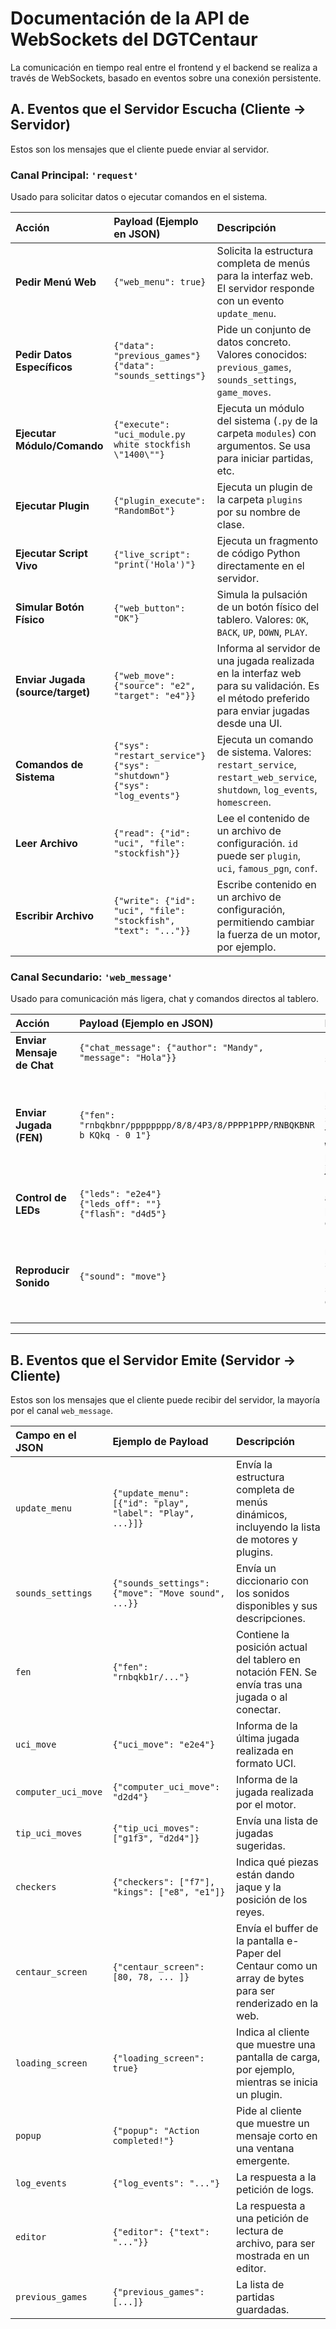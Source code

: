 # Documentación de la API de WebSockets del DGTCentaur

La comunicación en tiempo real entre el frontend y el backend se realiza a través de WebSockets, basado en eventos sobre una conexión persistente.

## A. Eventos que el Servidor Escucha (Cliente -> Servidor)

Estos son los mensajes que el cliente puede enviar al servidor.

### **Canal Principal: `'request'`**

Usado para solicitar datos o ejecutar comandos en el sistema.

| Acción                        | Payload (Ejemplo en JSON)                                                                   | Descripción                                                                                                                                                           |
| :---------------------------- | :------------------------------------------------------------------------------------------ | :-------------------------------------------------------------------------------------------------------------------------------------------------------------------- |
| **Pedir Menú Web**            | `{"web_menu": true}`                                                                      | Solicita la estructura completa de menús para la interfaz web. El servidor responde con un evento `update_menu`.                                                    |
| **Pedir Datos Específicos**   | `{"data": "previous_games"}` <br> `{"data": "sounds_settings"}`                     | Pide un conjunto de datos concreto. Valores conocidos: `previous_games`, `sounds_settings`, `game_moves`.                                                              |
| **Ejecutar Módulo/Comando**   | `{"execute": "uci_module.py white stockfish \"1400\""}`                               | Ejecuta un módulo del sistema (`.py` de la carpeta `modules`) con argumentos. Se usa para iniciar partidas, etc.                                                    |
| **Ejecutar Plugin**           | `{"plugin_execute": "RandomBot"}`                                                       | Ejecuta un plugin de la carpeta `plugins` por su nombre de clase.                                                                                                     |
| **Ejecutar Script Vivo**      | `{"live_script": "print('Hola')"}`                                                     | Ejecuta un fragmento de código Python directamente en el servidor.                                                                                                    |
| **Simular Botón Físico**      | `{"web_button": "OK"}`                                                                  | Simula la pulsación de un botón físico del tablero. Valores: `OK`, `BACK`, `UP`, `DOWN`, `PLAY`.                                                                       |
| **Enviar Jugada (source/target)** | `{"web_move": {"source": "e2", "target": "e4"}}`                                     | Informa al servidor de una jugada realizada en la interfaz web para su validación. Es el método preferido para enviar jugadas desde una UI.                           |
| **Comandos de Sistema**       | `{"sys": "restart_service"}` <br> `{"sys": "shutdown"}` <br> `{"sys": "log_events"}` | Ejecuta un comando de sistema. Valores: `restart_service`, `restart_web_service`, `shutdown`, `log_events`, `homescreen`.                                            |
| **Leer Archivo**              | `{"read": {"id": "uci", "file": "stockfish"}}`                                      | Lee el contenido de un archivo de configuración. `id` puede ser `plugin`, `uci`, `famous_pgn`, `conf`.                                                               |
| **Escribir Archivo**          | `{"write": {"id": "uci", "file": "stockfish", "text": "..."}}`                  | Escribe contenido en un archivo de configuración, permitiendo cambiar la fuerza de un motor, por ejemplo.                                                           |

### **Canal Secundario: `'web_message'`**

Usado para comunicación más ligera, chat y comandos directos al tablero.

| Acción                  | Payload (Ejemplo en JSON)                                                                   | Descripción                                                                                                                                                         |
| :---------------------- | :------------------------------------------------------------------------------------------ | :------------------------------------------------------------------------------------------------------------------------------------------------------------------ |
| **Enviar Mensaje de Chat**  | `{"chat_message": {"author": "Mandy", "message": "Hola"}}`                           | Envía un mensaje al sistema de chat.                                                                                                                                |
| **Enviar Jugada (FEN)**     | `{"fen": "rnbqkbnr/pppppppp/8/8/4P3/8/PPPP1PPP/RNBQKBNR b KQkq - 0 1"}`                  | Envía una nueva posición FEN al servidor. Útil para sincronizar tableros, aunque `web_move` es preferido para jugadas.                                             |
| **Control de LEDs**         | `{"leds": "e2e4"}` <br> `{"leds_off": ""}` <br> `{"flash": "d4d5"}`                | Permite encender, apagar o hacer parpadear los LEDs de las casillas.                                                                                                |
| **Reproducir Sonido**       | `{"sound": "move"}`                                                                     | Pide al servidor que reproduzca un sonido predefinido. La lista de sonidos se puede obtener con `{"data": "sounds_settings"}`.                                     |

---

## B. Eventos que el Servidor Emite (Servidor -> Cliente)

Estos son los mensajes que el cliente puede recibir del servidor, la mayoría por el canal `web_message`.

| Campo en el JSON      | Ejemplo de Payload                                            | Descripción                                                                                                                     |
| :-------------------- | :------------------------------------------------------------ | :------------------------------------------------------------------------------------------------------------------------------ |
| `update_menu`         | `{"update_menu": [{"id": "play", "label": "Play", ...}]}` | Envía la estructura completa de menús dinámicos, incluyendo la lista de motores y plugins.                                    |
| `sounds_settings`     | `{"sounds_settings": {"move": "Move sound", ...}}`         | Envía un diccionario con los sonidos disponibles y sus descripciones.                                                           |
| `fen`                 | `{"fen": "rnbqkb1r/..."}`                                 | Contiene la posición actual del tablero en notación FEN. Se envía tras una jugada o al conectar.                                |
| `uci_move`            | `{"uci_move": "e2e4"}`                                    | Informa de la última jugada realizada en formato UCI.                                                                           |
| `computer_uci_move`   | `{"computer_uci_move": "d2d4"}`                           | Informa de la jugada realizada por el motor.                                                                                    |
| `tip_uci_moves`       | `{"tip_uci_moves": ["g1f3", "d2d4"]}`                   | Envía una lista de jugadas sugeridas.                                                                                           |
| `checkers`            | `{"checkers": ["f7"], "kings": ["e8", "e1"]}`        | Indica qué piezas están dando jaque y la posición de los reyes.                                                                 |
| `centaur_screen`      | `{"centaur_screen": [80, 78, ... ]}`                         | Envía el buffer de la pantalla e-Paper del Centaur como un array de bytes para ser renderizado en la web.                       |
| `loading_screen`      | `{"loading_screen": true}`                                  | Indica al cliente que muestre una pantalla de carga, por ejemplo, mientras se inicia un plugin.                                |
| `popup`               | `{"popup": "Action completed!"}`                          | Pide al cliente que muestre un mensaje corto en una ventana emergente.                                                          |
| `log_events`          | `{"log_events": "..."}`                                   | La respuesta a la petición de logs.                                                                                             |
| `editor`              | `{"editor": {"text": "..."}}`                           | La respuesta a una petición de lectura de archivo, para ser mostrada en un editor.                                              |
| `previous_games`      | `{"previous_games": [...]}`                                 | La lista de partidas guardadas.                                                                                                 |

